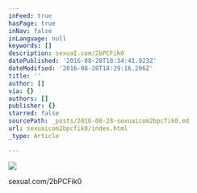 ```yaml
---
inFeed: true
hasPage: true
inNav: false
inLanguage: null
keywords: []
description: sexuaI.com/2bPCFik0
datePublished: '2016-08-28T18:34:41.923Z'
dateModified: '2016-08-28T18:29:16.296Z'
title: ''
author: []
via: {}
authors: []
publisher: {}
starred: false
sourcePath: _posts/2016-08-28-sexuaicom2bpcfik0.md
url: sexuaicom2bpcfik0/index.html
_type: Article

---
```

![](https://the-grid-user-content.s3-us-west-2.amazonaws.com/86eedc7b-4919-4f78-aba4-368d58e36385.jpg)

sexuaI.com/2bPCFik0
